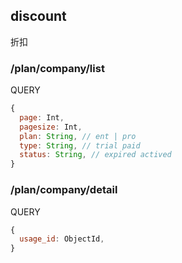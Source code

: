 
## discount

折扣

### /plan/company/list

QUERY
```javascript
{
  page: Int,
  pagesize: Int,
  plan: String, // ent | pro
  type: String, // trial paid
  status: String, // expired actived
}
```

### /plan/company/detail

QUERY
```javascript
{
  usage_id: ObjectId,
}
```
